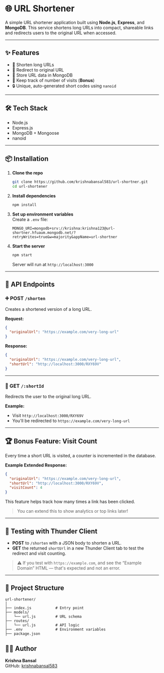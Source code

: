 # 🌐 URL Shortener

A simple URL shortener application built using **Node.js**, **Express**, and **MongoDB**. This service shortens long URLs into compact, shareable links and redirects users to the original URL when accessed.

---

## ✨ Features

- 🔗 Shorten long URLs
- 🚀 Redirect to original URL
- 💾 Store URL data in MongoDB
- 🧾 Keep track of number of visits (**Bonus**)
- 🔒 Unique, auto-generated short codes using `nanoid`

---

## 🛠️ Tech Stack

- Node.js
- Express.js
- MongoDB + Mongoose
- nanoid

---

## 📦 Installation

1. **Clone the repo**  
   ```bash
   git clone https://github.com/krishnabansal583/url-shortner.git
   cd url-shortener
   ```

2. **Install dependencies**  
   ```bash
   npm install
   ```

3. **Set up environment variables**  
   Create a `.env` file:
   ```env
   MONGO_URI=mongodb+srv://krishna:krishna123@url-shortner.hfuaum.mongodb.net/?retryWrites=true&w=majority&appName=url-shortner
   ```

4. **Start the server**  
   ```bash
   npm start
   ```
   Server will run at `http://localhost:3000`

---

## 📡 API Endpoints

### ➕ POST `/shorten`

Creates a shortened version of a long URL.

**Request:**
```json
{
  "originalUrl": "https://example.com/very-long-url"
}
```

**Response:**
```json
{
  "originalUrl": "https://example.com/very-long-url",
  "shortUrl": "http://localhost:3000/RXY69V"
}
```

---

### 🔁 GET `/:shortId`

Redirects the user to the original long URL.

**Example:**
- Visit `http://localhost:3000/RXY69V`
- You'll be redirected to `https://example.com/very-long-url`

---

## 🏆 Bonus Feature: Visit Count

Every time a short URL is visited, a counter is incremented in the database.

**Example Extended Response:**
```json
{
  "originalUrl": "https://example.com/very-long-url",
  "shortUrl": "http://localhost:3000/RXY69V",
  "visitCount": 4
}
```

This feature helps track how many times a link has been clicked.

> You can extend this to show analytics or top links later!

---

## 🧪 Testing with Thunder Client

- **POST** to `/shorten` with a JSON body to shorten a URL.
- **GET** the returned `shortUrl` in a new Thunder Client tab to test the redirect and visit counting.

> ⚠️ If you test with `https://example.com`, and see the “Example Domain” HTML — that's expected and not an error.

---

## 🧱 Project Structure

```
url-shortener/
│
├── index.js           # Entry point
├── models/
│   └── url.js         # URL schema
├── routes/
│   └── url.js         # API logic
├── .env               # Environment variables
├── package.json
```

## 🙋‍♂️ Author

**Krishna Bansal**  
GitHub: [krishnabansal583](https://github.com/krishnabansal583)

